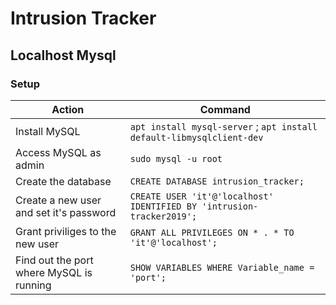 # Intrusion Tracker

## Localhost Mysql

### Setup

| Action | Command |
| --- | --- |
| Install MySQL | `apt install mysql-server` ; `apt install default-libmysqlclient-dev`|
| Access MySQL  as admin | `sudo mysql -u root`|
| Create the database | `CREATE DATABASE intrusion_tracker;`|
| Create a new user and set it's password | `CREATE USER 'it'@'localhost' IDENTIFIED BY 'intrusion-tracker2019';`|
| Grant priviliges to the new user | `GRANT ALL PRIVILEGES ON * . * TO 'it'@'localhost';`|
| Find out the port where MySQL is running | `SHOW VARIABLES WHERE Variable_name = 'port';`|